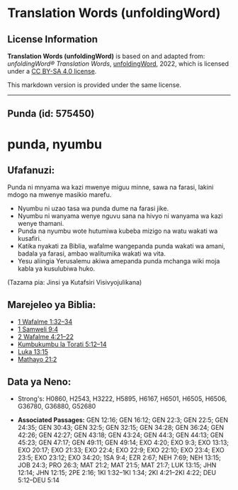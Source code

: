 # Translation Words (unfoldingWord)

## License Information

**Translation Words (unfoldingWord)** is based on and adapted from: _unfoldingWord® Translation Words_, [unfoldingWord](https://unfoldingword.org/utw), 2022, which is licensed under a [CC BY-SA 4.0 license](https://creativecommons.org/licenses/by-sa/4.0/legalcode.en).

This markdown version is provided under the same license.



--------------------------------

## Punda (id: 575450)

punda, nyumbu
=============

Ufafanuzi:
----------

Punda ni mnyama wa kazi mwenye miguu minne, sawa na farasi, lakini mdogo na mwenye masikio marefu.

* Nyumbu ni uzao tasa wa punda dume na farasi jike.
* Nyumbu ni wanyama wenye nguvu sana na hivyo ni wanyama wa kazi wenye thamani.
* Punda na nyumbu wote hutumiwa kubeba mizigo na watu wakati wa kusafiri.
* Katika nyakati za Biblia, wafalme wangepanda punda wakati wa amani, badala ya farasi, ambao walitumika wakati wa vita.
* Yesu aliingia Yerusalemu akiwa amepanda punda mchanga wiki moja kabla ya kusulubiwa huko.

(Tazama pia: Jinsi ya Kutafsiri Visivyojulikana)

Marejeleo ya Biblia:
--------------------

* [1 Wafalme 1:32–34](https://ref.ly/1Kgs1:32-1Kgs1:34)
* [1 Samweli 9:4](https://ref.ly/1Sam9:4)
* [2 Wafalme 4:21–22](https://ref.ly/2Kgs4:21-2Kgs4:22)
* [Kumbukumbu la Torati 5:12–14](https://ref.ly/Deut5:12-Deut5:14)
* [Luka 13:15](https://ref.ly/Luke13:15)
* [Mathayo 21:2](https://ref.ly/Matt21:2)

Data ya Neno:
-------------

* Strong's: H0860, H2543, H3222, H5895, H6167, H6501, H6505, H6506, G36780, G36880, G52680

* **Associated Passages:** GEN 12:16; GEN 16:12; GEN 22:3; GEN 22:5; GEN 24:35; GEN 30:43; GEN 32:5; GEN 32:15; GEN 34:28; GEN 36:24; GEN 42:26; GEN 42:27; GEN 43:18; GEN 43:24; GEN 44:3; GEN 44:13; GEN 45:23; GEN 47:17; GEN 49:11; GEN 49:14; EXO 4:20; EXO 9:3; EXO 13:13; EXO 20:17; EXO 21:33; EXO 22:4; EXO 22:9; EXO 22:10; EXO 23:4; EXO 23:5; EXO 23:12; EXO 34:20; 1SA 9:4; EZR 2:67; NEH 7:69; NEH 13:15; JOB 24:3; PRO 26:3; MAT 21:2; MAT 21:5; MAT 21:7; LUK 13:15; JHN 12:14; JHN 12:15; 2PE 2:16; 1KI 1:32–1KI 1:34; 2KI 4:21–2KI 4:22; DEU 5:12–DEU 5:14


